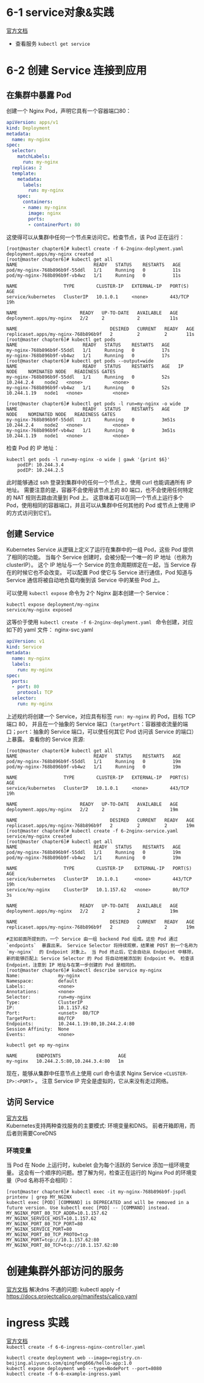 # 6-1 service对象&实践
[官方文档](https://kubernetes.io/zh/docs/concepts/services-networking/service/)
- 查看服务
`kubectl get service`

# 6-2 创建 Service 连接到应用
## 在集群中暴露 Pod

创建一个 Nginx Pod，声明它具有一个容器端口80：

```yaml
apiVersion: apps/v1
kind: Deployment
metadata:
  name: my-nginx
spec:
  selector:
    matchLabels:
      run: my-nginx
  replicas: 2
  template:
    metadata:
      labels:
        run: my-nginx
    spec:
      containers:
      - name: my-nginx
        image: nginx
        ports:
        - containerPort: 80


```

这使得可以从集群中任何一个节点来访问它。检查节点，该 Pod 正在运行：

```shell
[root@master chapter6]# kubectl create -f 6-2nginx-deplyment.yaml 
deployment.apps/my-nginx created
[root@master chapter6]# kubectl get all
NAME                            READY   STATUS    RESTARTS   AGE
pod/my-nginx-768b896b9f-55ddl   1/1     Running   0          11s
pod/my-nginx-768b896b9f-vb4wz   1/1     Running   0          11s

NAME                 TYPE        CLUSTER-IP   EXTERNAL-IP   PORT(S)   AGE
service/kubernetes   ClusterIP   10.1.0.1     <none>        443/TCP   19h

NAME                       READY   UP-TO-DATE   AVAILABLE   AGE
deployment.apps/my-nginx   2/2     2            2           11s

NAME                                  DESIRED   CURRENT   READY   AGE
replicaset.apps/my-nginx-768b896b9f   2         2         2       11s
[root@master chapter6]# kubectl get pods
NAME                        READY   STATUS    RESTARTS   AGE
my-nginx-768b896b9f-55ddl   1/1     Running   0          17s
my-nginx-768b896b9f-vb4wz   1/1     Running   0          17s
[root@master chapter6]# kubectl get pods --output=wide
NAME                        READY   STATUS    RESTARTS   AGE   IP            NODE    NOMINATED NODE   READINESS GATES
my-nginx-768b896b9f-55ddl   1/1     Running   0          52s   10.244.2.4    node2   <none>           <none>
my-nginx-768b896b9f-vb4wz   1/1     Running   0          52s   10.244.1.19   node1   <none>           <none>

[root@master chapter6]# kubectl get pods -l run=my-nginx -o wide
NAME                        READY   STATUS    RESTARTS   AGE     IP            NODE    NOMINATED NODE   READINESS GATES
my-nginx-768b896b9f-55ddl   1/1     Running   0          3m51s   10.244.2.4    node2   <none>           <none>
my-nginx-768b896b9f-vb4wz   1/1     Running   0          3m51s   10.244.1.19   node1   <none>           <none>

```

检查 Pod 的 IP 地址：

```shell
kubectl get pods -l run=my-nginx -o wide | gawk '{print $6}'
    podIP: 10.244.3.4
    podIP: 10.244.2.5

```

此时能够通过 ssh 登录到集群中的任何一个节点上，使用 curl 也能调通所有 IP 地址。 需要注意的是，容器不会使用该节点上的 80 端口，也不会使用任何特定的 NAT 规则去路由流量到 Pod 上。 这意味着可以在同一个节点上运行多个 Pod，使用相同的容器端口，并且可以从集群中任何其他的 Pod 或节点上使用 IP 的方式访问到它们。

## 创建 Service

Kubernetes Service 从逻辑上定义了运行在集群中的一组 Pod，这些 Pod 提供了相同的功能。 当每个 Service 创建时，会被分配一个唯一的 IP 地址（也称为 clusterIP）。 这个 IP 地址与一个 Service 的生命周期绑定在一起，当 Service 存在的时候它也不会改变。 可以配置 Pod 使它与 Service 进行通信，Pod 知道与 Service 通信将被自动地负载均衡到该 Service 中的某些 Pod 上。

可以使用  `kubectl expose`  命令为 2个 Nginx 副本创建一个 Service：

```shell
kubectl expose deployment/my-nginx
service/my-nginx exposed

```

这等价于使用  `kubectl create -f 6-2nginx-deplyment.yaml `  命令创建，对应如下的 yaml 文件：
nginx-svc.yaml

```yaml
apiVersion: v1
kind: Service
metadata:
  name: my-nginx
  labels:
    run: my-nginx
spec:
  ports:
  - port: 80
    protocol: TCP
  selector:
    run: my-nginx

```

上述规约将创建一个 Service，对应具有标签  `run: my-nginx`  的 Pod，目标 TCP 端口 80， 并且在一个抽象的 Service 端口（`targetPort`：容器接收流量的端口；`port`：抽象的 Service 端口，可以使任何其它 Pod 访问该 Service 的端口）上暴露。 查看你的 Service 资源:

```shell
[root@master chapter6]# kubectl get all
NAME                            READY   STATUS    RESTARTS   AGE
pod/my-nginx-768b896b9f-55ddl   1/1     Running   0          19m
pod/my-nginx-768b896b9f-vb4wz   1/1     Running   0          19m

NAME                 TYPE        CLUSTER-IP   EXTERNAL-IP   PORT(S)   AGE
service/kubernetes   ClusterIP   10.1.0.1     <none>        443/TCP   19h

NAME                       READY   UP-TO-DATE   AVAILABLE   AGE
deployment.apps/my-nginx   2/2     2            2           19m

NAME                                  DESIRED   CURRENT   READY   AGE
replicaset.apps/my-nginx-768b896b9f   2         2         2       19m
[root@master chapter6]# kubectl create -f 6-2nginx-service.yaml 
service/my-nginx created
[root@master chapter6]# kubectl get all
NAME                            READY   STATUS    RESTARTS   AGE
pod/my-nginx-768b896b9f-55ddl   1/1     Running   0          19m
pod/my-nginx-768b896b9f-vb4wz   1/1     Running   0          19m

NAME                 TYPE        CLUSTER-IP    EXTERNAL-IP   PORT(S)   AGE
service/kubernetes   ClusterIP   10.1.0.1      <none>        443/TCP   19h
service/my-nginx     ClusterIP   10.1.157.62   <none>        80/TCP    3s

NAME                       READY   UP-TO-DATE   AVAILABLE   AGE
deployment.apps/my-nginx   2/2     2            2           19m

NAME                                  DESIRED   CURRENT   READY   AGE
replicaset.apps/my-nginx-768b896b9f   2         2         2       19m

#正如前面所提到的，一个 Service 由一组 backend Pod 组成。这些 Pod 通过  `endpoints`  暴露出来。 Service Selector 将持续观察，结果被 POST 到一个名称为  `my-nginx`  的 Endpoint 对象上。 当 Pod 终止后，它会自动从 Endpoint 中移除，新的能够匹配上 Service Selector 的 Pod 将自动地被添加到 Endpoint 中。 检查该 Endpoint，注意到 IP 地址与在第一步创建的 Pod 是相同的。
[root@master chapter6]# kubectl describe service my-nginx
Name:              my-nginx
Namespace:         default
Labels:            <none>
Annotations:       <none>
Selector:          run=my-nginx
Type:              ClusterIP
IP:                10.1.157.62
Port:              <unset>  80/TCP
TargetPort:        80/TCP
Endpoints:         10.244.1.19:80,10.244.2.4:80
Session Affinity:  None
Events:            <none>
```

```shell
kubectl get ep my-nginx

NAME       ENDPOINTS                     AGE
my-nginx   10.244.2.5:80,10.244.3.4:80   1m
```
现在，能够从集群中任意节点上使用 curl 命令请求 Nginx Service  `<CLUSTER-IP>:<PORT>`  。 注意 Service IP 完全是虚拟的，它从来没有走过网络。

## 访问 Service
[官方文档](https://kubernetes.io/zh/docs/concepts/services-networking/dns-pod-service/)  
Kubernetes支持两种查找服务的主要模式: 环境变量和DNS。 前者开箱即用，而后者则需要CoreDNS

### 环境变量
当 Pod 在 Node 上运行时，kubelet 会为每个活跃的 Service 添加一组环境变量。 这会有一个顺序的问题。想了解为何，检查正在运行的 Nginx Pod 的环境变量（Pod 名称将不会相同）：

```shell
[root@master chapter6]# kubectl exec -it my-nginx-768b896b9f-jspdl printenv | grep MY_NGINX
kubectl exec [POD] [COMMAND] is DEPRECATED and will be removed in a future version. Use kubectl exec [POD] -- [COMMAND] instead.
MY_NGINX_PORT_80_TCP_ADDR=10.1.157.62
MY_NGINX_SERVICE_HOST=10.1.157.62
MY_NGINX_PORT_80_TCP_PORT=80
MY_NGINX_SERVICE_PORT=80
MY_NGINX_PORT_80_TCP_PROTO=tcp
MY_NGINX_PORT=tcp://10.1.157.62:80
MY_NGINX_PORT_80_TCP=tcp://10.1.157.62:80
```

# 创建集群外部访问的服务
[官方文档](https://kubernetes.io/zh/docs/tutorials/stateless-application/expose-external-ip-address/)
解决dns 不通的问题: kubectl apply -f https://docs.projectcalico.org/manifests/calico.yaml


# ingress 实践

[官方文档](https://kubernetes.io/zh/docs/concepts/services-networking/ingress/)  
`kubectl create -f 6-6-ingress-nginx-controller.yaml`

```shell
kubectl create deployment web --image=registry.cn-beijing.aliyuncs.com/qingfeng666/hello-app:1.0
kubectl expose deployment web --type=NodePort --port=8080
kubectl create -f 6-6-example-ingress.yaml
```





